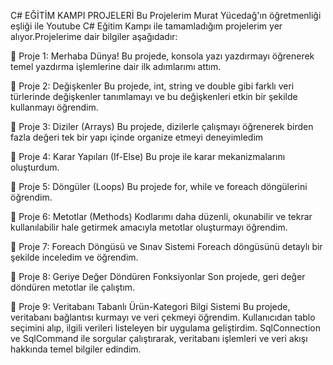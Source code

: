  C# EĞİTİM KAMPI PROJELERİ
Bu Projelerim Murat Yücedağ'ın öğretmenliği eşliği ile Youtube C# Eğitim Kampı  ile tamamladığım projelerim yer alıyor.Projelerime dair bilgiler aşağıdadır:

🌙 Proje 1: Merhaba Dünya!
Bu projede, konsola yazı yazdırmayı öğrenerek temel yazdırma işlemlerine dair ilk adımlarımı attım.

🌙 Proje 2: Değişkenler
Bu projede, int, string ve double gibi farklı veri türlerinde değişkenler tanımlamayı ve bu değişkenleri etkin bir şekilde kullanmayı öğrendim. 

🌙 Proje 3: Diziler (Arrays)
Bu projede, dizilerle çalışmayı öğrenerek birden fazla değeri tek bir yapı içinde organize etmeyi deneyimledim

🌙 Proje 4: Karar Yapıları (If-Else)
Bu proje ile karar mekanizmalarını oluşturdum. 

🌙 Proje 5: Döngüler (Loops)
Bu projede for, while ve foreach döngülerini öğrendim. 

🌙 Proje 6: Metotlar (Methods)
Kodlarımı daha düzenli, okunabilir ve tekrar kullanılabilir hale getirmek amacıyla metotlar oluşturmayı öğrendim. 

🌙 Proje 7: Foreach Döngüsü ve Sınav Sistemi
Foreach döngüsünü detaylı bir şekilde inceledim ve öğrendim.

🌙 Proje 8: Geriye Değer Döndüren Fonksiyonlar
Son projede, geri değer döndüren metotlar ile çalıştım. 

🌙 Proje 9: Veritabanı Tabanlı Ürün-Kategori Bilgi Sistemi
Bu projede, veritabanı bağlantısı kurmayı ve veri çekmeyi öğrendim. Kullanıcıdan tablo seçimini alıp, ilgili verileri listeleyen bir uygulama geliştirdim. SqlConnection ve SqlCommand ile sorgular çalıştırarak, veritabanı işlemleri ve veri akışı hakkında temel bilgiler edindim.
